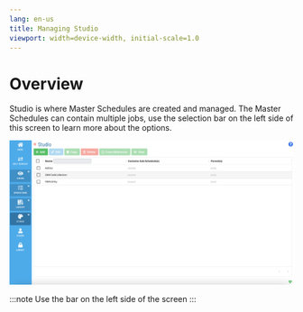 ```yaml
---
lang: en-us
title: Managing Studio
viewport: width=device-width, initial-scale=1.0
---
```


# Overview

Studio is where Master Schedules are created and managed. The Master Schedules can contain multiple jobs, use the selection bar on the left side of this screen to learn more about the options.

![Managing Studio](../../../../Resources/Images/SM/Studio/Managing-Studio.png "Threshold Grid")

:::note
Use the bar on the left side of the screen
:::
